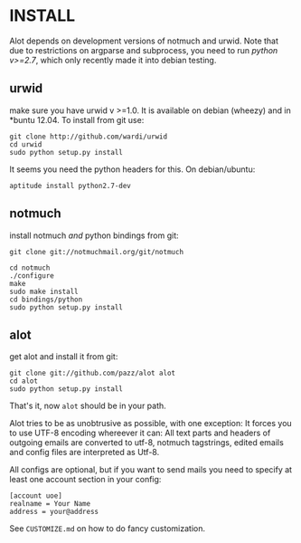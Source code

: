 INSTALL
=======

Alot depends on development versions of notmuch and urwid. Note that due to restrictions
on argparse and subprocess, you need to run *python v>=2.7*, which only recently made it
into debian testing.

urwid
-----
make sure you have urwid v >=1.0. It is available on debian (wheezy)
and in *buntu 12.04. To install from git use:

    git clone http://github.com/wardi/urwid
    cd urwid
    sudo python setup.py install

It seems you need the python headers for this. On debian/ubuntu:

    aptitude install python2.7-dev


notmuch
-------
install notmuch *and* python bindings from git:

    git clone git://notmuchmail.org/git/notmuch

    cd notmuch
    ./configure
    make
    sudo make install
    cd bindings/python
    sudo python setup.py install


alot
----
get alot and install it from git:

    git clone git://github.com/pazz/alot alot
    cd alot
    sudo python setup.py install

That's it, now `alot` should be in your path.

Alot tries to be as unobtrusive as possible, with one exception: It forces you to use
UTF-8 encoding whereever it can: All text parts and headers of outgoing emails are
converted to utf-8, notmuch tagstrings, edited emails and config files are interpreted as
Utf-8.

All configs are optional, but if you want to send mails you need to specify at least one
account section in your config:

    [account uoe]
    realname = Your Name
    address = your@address

See `CUSTOMIZE.md` on how to do fancy customization.
